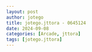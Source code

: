 ```yaml
---
layout: post
author: jotego
title: jotego.jttora - 0645124
date: 2024-09-08
categories: [Arcade, jttora]
tags: [jotego.jttora]
---
```


